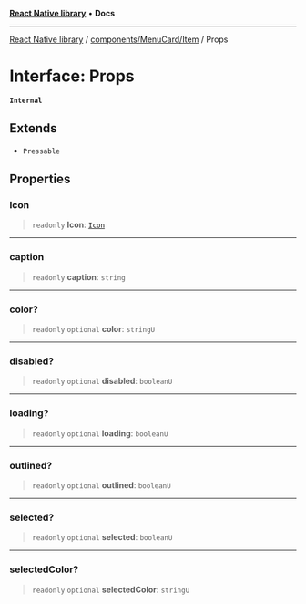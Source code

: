 [**React Native library**](../../../../index.md) • **Docs**

***

[React Native library](../../../../modules.md) / [components/MenuCard/Item](../index.md) / Props

# Interface: Props

**`Internal`**

## Extends

- `Pressable`

## Properties

### Icon

> `readonly` **Icon**: [`Icon`](../../../../icons/icons-common/types/interfaces/Icon.md)

***

### caption

> `readonly` **caption**: `string`

***

### color?

> `readonly` `optional` **color**: `stringU`

***

### disabled?

> `readonly` `optional` **disabled**: `booleanU`

***

### loading?

> `readonly` `optional` **loading**: `booleanU`

***

### outlined?

> `readonly` `optional` **outlined**: `booleanU`

***

### selected?

> `readonly` `optional` **selected**: `booleanU`

***

### selectedColor?

> `readonly` `optional` **selectedColor**: `stringU`
